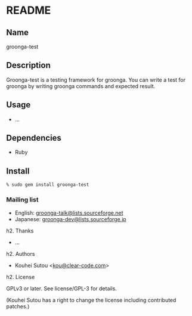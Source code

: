 # README

## Name

groonga-test

## Description

Groonga-test is a testing framework for groonga. You can write a test for groonga by writing groonga commands and expected result.

## Usage

* ...

## Dependencies

* Ruby

## Install

```
% sudo gem install groonga-test
```

### Mailing list

* English: [groonga-talk@lists.sourceforge.net](https://lists.sourceforge.net/lists/listinfo/groonga-talk)
* Japanese: [groonga-dev@lists.sourceforge.jp](http://lists.sourceforge.jp/mailman/listinfo/groonga-dev)

h2. Thanks

* ...

h2. Authors

* Kouhei Sutou \<kou@clear-code.com\>

h2. License

GPLv3 or later. See license/GPL-3 for details.

(Kouhei Sutou has a right to change the license including contributed patches.)
